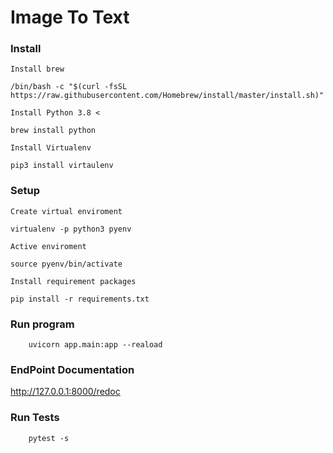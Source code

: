 # Image To Text

### Install

`Install brew`
```
/bin/bash -c "$(curl -fsSL https://raw.githubusercontent.com/Homebrew/install/master/install.sh)"
```

`Install Python 3.8 <`
```
brew install python
```

`Install Virtualenv`
```
pip3 install virtaulenv
```

### Setup

`Create virtual enviroment`
```
virtualenv -p python3 pyenv
```
`Active enviroment`
```
source pyenv/bin/activate
```

`Install requirement packages`
```
pip install -r requirements.txt
```


### Run program
```
    uvicorn app.main:app --reaload
```

### EndPoint Documentation
<a href="http://127.0.0.1:8000/redoc">
    http://127.0.0.1:8000/redoc
</a>

### Run Tests
```
    pytest -s
```
